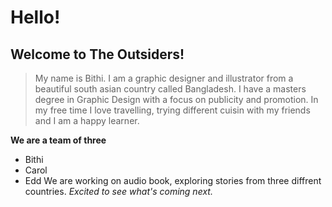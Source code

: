 # Hello!
## Welcome to The Outsiders! 
>My name is Bithi. I am a graphic designer and illustrator from a beautiful south asian country called Bangladesh. I have a masters degree in Graphic Design with a focus on publicity and promotion. In my free time I love travelling, trying different cuisin with my friends and I am a happy learner.

**We are a team of three**
- Bithi
- Carol
- Edd
We are working on audio book, exploring stories from three diffrent countries.
*Excited to see what's coming next.* 